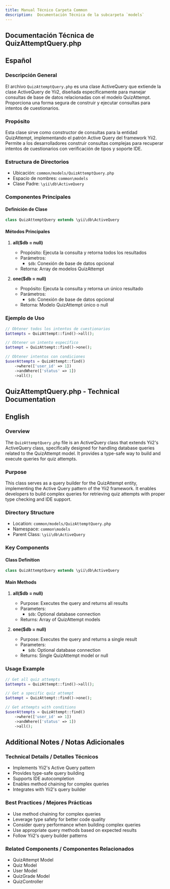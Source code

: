 ```yaml
---
title: Manual Técnico Carpeta Common
description:  Documentación Técnica de la subcarpeta `models`
---
```


## Documentación Técnica de QuizAttemptQuery.php

## Español

### Descripción General
El archivo `QuizAttemptQuery.php` es una clase ActiveQuery que extiende la clase ActiveQuery de Yii2, diseñada específicamente para manejar consultas de base de datos relacionadas con el modelo QuizAttempt. Proporciona una forma segura de construir y ejecutar consultas para intentos de cuestionarios.

### Propósito
Esta clase sirve como constructor de consultas para la entidad QuizAttempt, implementando el patrón Active Query del framework Yii2. Permite a los desarrolladores construir consultas complejas para recuperar intentos de cuestionarios con verificación de tipos y soporte IDE.

### Estructura de Directorios
- Ubicación: `common/models/QuizAttemptQuery.php`
- Espacio de nombres: `common\models`
- Clase Padre: `\yii\db\ActiveQuery`

### Componentes Principales

#### Definición de Clase
```php
class QuizAttemptQuery extends \yii\db\ActiveQuery
```

#### Métodos Principales

1. **all($db = null)**
   - Propósito: Ejecuta la consulta y retorna todos los resultados
   - Parámetros:
     - `$db`: Conexión de base de datos opcional
   - Retorna: Array de modelos QuizAttempt

2. **one($db = null)**
   - Propósito: Ejecuta la consulta y retorna un único resultado
   - Parámetros:
     - `$db`: Conexión de base de datos opcional
   - Retorna: Modelo QuizAttempt único o null

### Ejemplo de Uso
```php
// Obtener todos los intentos de cuestionarios
$attempts = QuizAttempt::find()->all();

// Obtener un intento específico
$attempt = QuizAttempt::find()->one();

// Obtener intentos con condiciones
$userAttempts = QuizAttempt::find()
    ->where(['user_id' => 1])
    ->andWhere(['status' => 1])
    ->all();
```

## QuizAttemptQuery.php - Technical Documentation

## English

### Overview
The `QuizAttemptQuery.php` file is an ActiveQuery class that extends Yii2's ActiveQuery class, specifically designed for handling database queries related to the QuizAttempt model. It provides a type-safe way to build and execute queries for quiz attempts.

### Purpose
This class serves as a query builder for the QuizAttempt entity, implementing the Active Query pattern of the Yii2 framework. It enables developers to build complex queries for retrieving quiz attempts with proper type checking and IDE support.

### Directory Structure
- Location: `common/models/QuizAttemptQuery.php`
- Namespace: `common\models`
- Parent Class: `\yii\db\ActiveQuery`

### Key Components

#### Class Definition
```php
class QuizAttemptQuery extends \yii\db\ActiveQuery
```

#### Main Methods

1. **all($db = null)**
   - Purpose: Executes the query and returns all results
   - Parameters:
     - `$db`: Optional database connection
   - Returns: Array of QuizAttempt models

2. **one($db = null)**
   - Purpose: Executes the query and returns a single result
   - Parameters:
     - `$db`: Optional database connection
   - Returns: Single QuizAttempt model or null

### Usage Example
```php
// Get all quiz attempts
$attempts = QuizAttempt::find()->all();

// Get a specific quiz attempt
$attempt = QuizAttempt::find()->one();

// Get attempts with conditions
$userAttempts = QuizAttempt::find()
    ->where(['user_id' => 1])
    ->andWhere(['status' => 1])
    ->all();
```

## Additional Notes / Notas Adicionales

### Technical Details / Detalles Técnicos
- Implements Yii2's Active Query pattern
- Provides type-safe query building
- Supports IDE autocompletion
- Enables method chaining for complex queries
- Integrates with Yii2's query builder

### Best Practices / Mejores Prácticas
- Use method chaining for complex queries
- Leverage type safety for better code quality
- Consider query performance when building complex queries
- Use appropriate query methods based on expected results
- Follow Yii2's query builder patterns

### Related Components / Componentes Relacionados
- QuizAttempt Model
- Quiz Model
- User Model
- QuizGrade Model
- QuizController